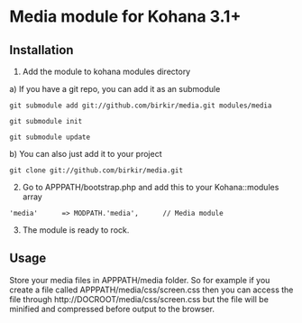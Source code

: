 Media module for Kohana 3.1+
=============

Installation
-------------

1.  Add the module to kohana modules directory

a)  If you have a git repo, you can add it as an submodule

`git submodule add git://github.com/birkir/media.git modules/media`

`git submodule init`

`git submodule update`

b)  You can also just add it to your project

`
git clone git://github.com/birkir/media.git
`

2.  Go to APPPATH/bootstrap.php and add this to your Kohana::modules array

`
'media'      => MODPATH.'media',      // Media module
`

3.  The module is ready to rock.


Usage
-------------

Store your media files in APPPATH/media folder. So for example if you create a file called APPPATH/media/css/screen.css then you can access the file through http://DOCROOT/media/css/screen.css but the file will be minified and compressed before output to the browser.